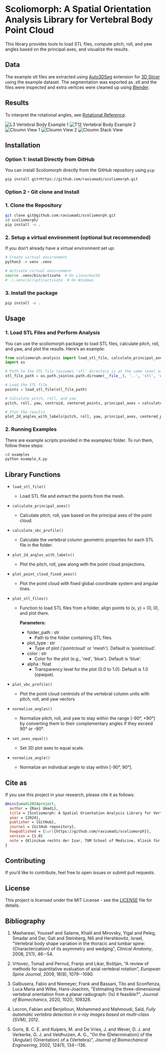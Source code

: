 # Scoliomorph: A Spatial Orientation Analysis Library for Vertebral Body Point Cloud

This library provides tools to load STL files, compute pitch, roll, and yaw angles based on the principal axes, and visualize the results.

## Data
The example stl files are extracted using [Auto3DSeg](https://github.com/lassoan/SlicerMONAIAuto3DSeg) extension for [3D Slicer](https://www.slicer.org) using the example dataset. The segmentation was exported as .stl and the files were inspected and extra vertices were cleaned up using [Blender](https://www.blender.org).

## Results
To interpret the rotational angles, see [Rotational Reference](examples/rotation.txt).

![L3 Vertebral Body Example 1](img/vbr_Figure_1.png)
![T12 Vertebral Body Example 2](img/vbr_Figure_2.png)
![Cloumn View 1](img/3D_1.png)
![Cloumn View 2](img/3D_2.png)
![Cloumn Stack View](img/vbr_stack.png)

## Installation 
### Option 1: Install Directly from GitHub

You can install Scoliomorph directly from the GitHub repository using `pip`:

```bash
pip install git+https://github.com/raviumadi/scoliomorph.git
```

### Option 2 - Git clone and Install

### 1. Clone the Repository 

```bash
git clone git@github.com:raviumadi/scoliomorph.git
cd scoliomorph/
pip install -e .
```

### 2. Setup a virtual environment (optional but recommended)
If you don’t already have a virtual environment set up:

```bash
# Create virtual environment
python3 -m venv .venv

# Activate virtual environment
source .venv/bin/activate  # On Linux/macOS
# .\.venv\Scripts\activate  # On Windows
```
### 3. Install the package

```bash 
pip install -e . 
```
 
## Usage

### 1. Load STL Files and Perform Analysis

You can use the scoliomorph package to load STL files, calculate pitch, roll, and yaw, and plot the results. Here’s an example:

```python
from scoliomorph.analysis import load_stl_file, calculate_principal_axes, plot_2d_angles_with_labels
import os

# Path to the STL file (assumes 'stl' directory is at the same level as your script)
stl_file_path = os.path.join(os.path.dirname(__file__), '..', 'stl', 'example.stl')

# Load the STL file
points = load_stl_file(stl_file_path)

# Calculate pitch, roll, and yaw
pitch, roll, yaw, centroid, centered_points, principal_axes = calculate_principal_axes(points)

# Plot the results
plot_2d_angles_with_labels(pitch, roll, yaw, principal_axes, centered_points)
```
### 2. Running Examples

There are example scripts provided in the examples/ folder. To run them, follow these steps:
```bash 
cd examples
python example_X.py
```

## Library Functions

- `load_stl_file()`
  - Load STL file and extract the points from the mesh.

- `calculate_principal_axes()`
  - Calculate pitch, roll, yaw based on the principal axes of the point cloud.

- `calculate_vbc_profile()`
  - Calculate the vertebral column geometric properties for each STL file in the folder.

- `plot_2d_angles_with_labels()`
  - Plot the pitch, roll, yaw along with the point cloud projections.

- `plot_point_cloud_fixed_axes()`
  - Plot the point cloud with fixed global coordinate system and angular lines.

- `plot_stl_files()`
  - Function to load STL files from a folder, align points to (x, y) = (0, 0), and plot them.

    **Parameters:**
    - folder_path : str
        - Path to the folder containing STL files.
    - plot_type : str
        - Type of plot ('pointcloud' or 'mesh'). Default is 'pointcloud'.
    - color : str
        - Color for the plot (e.g., 'red', 'blue'). Default is 'blue'.
    - alpha : float
        - Transparency level for the plot (0.0 to 1.0). Default is 1.0 (opaque).

- `plot_vbc_profile()`
  - Plot the point cloud centroids of the vertebral column units with pitch, roll, and yaw vectors

- `normalize_angles()`
  - Normalize pitch, roll, and yaw to stay within the range [-90°, +90°]
by converting them to their complementary angles if they exceed 90° or -90°.

- `set_axes_equal()`
  - Set 3D plot axes to equal scale.

- `normalize_angle()`
  - Normalize an individual angle to stay within [-90°, 90°].

## Cite as 

If you use this project in your research, please cite it as follows:

```bibtex
@misc{umadi2024project,
  author = {Ravi Umadi},
  title = {Scoliomorph: A Spatial Orientation Analysis Library for Vertebral Body Point Cloud},
  year = {2024},
  publisher = {GitHub},
  journal = {GitHub repository},
  howpublished = {\url{https://github.com/raviumadi/scoliomorph}},
  version = {1.0}
  note = {Klinikum rechts der Isar, TUM School of Medicine, Klinik für Orthopädie und Sportorthopädie, Ismaninger Str. 22, 81675 München}
}
```
## Contributing

If you’d like to contribute, feel free to open issues or submit pull requests.

## License

This project is licensed under the MIT License - see the [LICENSE](LICENSE.md) file for details.


## Bibliography
1. Masharawi, Youssef and Salame, Khalil and Mirovsky, Yigal and Peleg, Smadar and Dar, Gali and Steinberg, Nili and Hershkovitz, Israel, "Vertebral body shape variation in the thoracic and lumbar spine: {Characterization} of its asymmetry and wedging", *Clinical Anatomy*, 2008, 21(1), 46--54.

2. Vrtovec, Tomaž and Pernuš, Franjo and Likar, Boštjan, "A review of methods for quantitative evaluation of axial vertebral rotation", *European Spine Journal*, 2009, 18(8), 1079--1090.

3. Galbusera, Fabio and Niemeyer, Frank and Bassani, Tito and Sconfienza, Luca Maria and Wilke, Hans-Joachim, "Estimating the three-dimensional vertebral orientation from a planar radiograph: {Is} it feasible?", *Journal of Biomechanics*, 2020, 102(), 109328.

4. Lecron, Fabian and Benjelloun, Mohammed and Mahmoudi, Saïd, *Fully automatic vertebra detection in x-ray images based on multi-class {SVM}*, 2012.

5. Goris, B. C. E. and Kuipers, M. and De Vries, J. and Wever, D. J. and Verkerke, G. J. and Veldhuizen, A. G., "On the {Determination} of the {Angular} {Orientation} of a {Vertebra}", *Journal of Biomechanical Engineering*, 2002, 124(1), 134--136.
